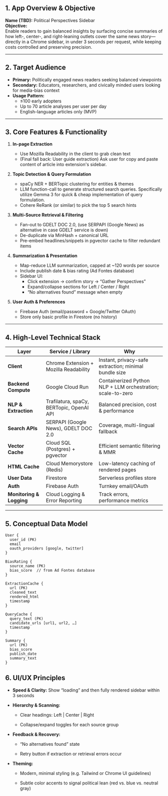 ## 1. App Overview & Objective
**Name (TBD):** Political Perspectives Sidebar  
**Objective:**  
Enable readers to gain balanced insights by surfacing concise summaries of how left-, center-, and right-leaning outlets cover the same news story—directly in a Chrome sidebar, in under 3 seconds per request, while keeping costs controlled and preserving precision.

---

## 2. Target Audience
- **Primary:** Politically engaged news readers seeking balanced viewpoints  
- **Secondary:** Educators, researchers, and civically minded users looking for media-bias context  
- **Usage Pattern:**  
  - ≤100 early adopters  
  - Up to 70 article analyses per user per day  
  - English-language articles only (MVP)

---

## 3. Core Features & Functionality
1. **In-page Extraction**  
   - Use Mozilla Readability  in the client to grab clean text  
   - (Final fall back: User guide extraction) Ask user for copy and paste content of article into extension's sidebar.

2. **Topic Detection & Query Formulation**  
   - spaCy NER + BERTopic clustering for entities & themes  
   - LLM function-call to generate structured search queries.  Specifically utilize Gemma 3 for quick & cheap implementation of query formulation.
   - Cohere ReRank (or similar) to pick the top 5 search hints  

3. **Multi-Source Retrieval & Filtering**  
   - Fan-out to GDELT DOC 2.0, (use SERPAPI (Google News) as alternative in case GDELT service is down)
   - De-duplicate via MinHash + canonical URL  
   - Pre-embed headlines/snippets in pgvector cache to filter redundant items  

4. **Summarization & Presentation**  
   - Map-reduce LLM summarization, capped at ~120 words per source  
   - Include publish date & bias rating (Ad Fontes database)  
   - Sidebar UI:  
     - Click extension → confirm story → “Gather Perspectives”  
     - Expand/collapse sections for Left / Center / Right  
     - “No alternatives found” message when empty  

5. **User Auth & Preferences**  
   - Firebase Auth (email/password + Google/Twitter OAuth)  
   - Store only basic profile in Firestore (no history)

---

## 4. High-Level Technical Stack
| Layer                        | Service / Library                            | Why                                                      |
| ---------------------------- | -------------------------------------------- | -------------------------------------------------------- |
| **Client**                   | Chrome Extension + Mozilla Readability       | Instant, privacy-safe extraction; minimal bundle size    |
| **Backend Compute**          | Google Cloud Run                             | Containerized Python NLP + LLM orchestration; scale-to-zero |
| **NLP & Extraction**         | Trafilatura, spaCy, BERTopic, OpenAI API     | Balanced precision, cost & performance                   |
| **Search APIs**              | SERPAPI (Google News), GDELT DOC 2.0         | Coverage, multi-lingual fallback                         |
| **Vector Cache**             | Cloud SQL (Postgres) + pgvector              | Efficient semantic filtering & MMR                       |
| **HTML Cache**               | Cloud Memorystore (Redis)                    | Low-latency caching of rendered pages                    |
| **User Data**                | Firestore                                    | Serverless profiles store                                |
| **Auth**                     | Firebase Auth                                | Turnkey email/OAuth                                      |
| **Monitoring & Logging**     | Cloud Logging & Error Reporting              | Track errors, performance metrics                        |

---

## 5. Conceptual Data Model
```text
User {
  user_id (PK)
  email
  oauth_providers [google, twitter]
}

BiasRating {
  source_name (PK)
  bias_score  // from Ad Fontes database
}

ExtractionCache {
  url (PK)
  cleaned_text
  rendered_html
  timestamp
}

QueryCache {
  query_text (PK)
  candidate_urls [url1, url2, …]
  timestamp
}

Summary {
  url (PK)
  bias_score
  publish_date
  summary_text
}
```

## 6. UI/UX Principles

- **Speed & Clarity:** Show “loading” and then fully rendered sidebar within 3 seconds
    
- **Hierarchy & Scanning:**
    
    - Clear headings: Left | Center | Right
        
    - Collapse/expand toggles for each source group
        
- **Feedback & Recovery:**
    
    - “No alternatives found” state
        
    - Retry button if extraction or retrieval errors occur
        
- **Theming:**
    
    - Modern, minimal styling (e.g. Tailwind or Chrome UI guidelines)
        
    - Subtle color accents to signal political lean (red vs. blue vs. neutral gray)